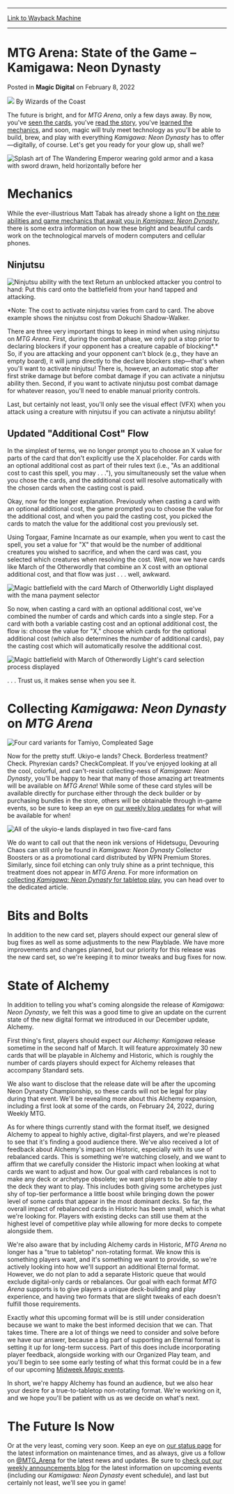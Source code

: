 
---
[Link to Wayback Machine](https://web.archive.org/web/20220210002038/https://magic.wizards.com/en/articles/archive/magic-digital/mtg-arena-state-game-kamigawa-neon-dynasty-2022-02-09)

[_metadata_:author]:- "Wizards of the Coast"
[_metadata_:description]:- "Bright lights and a big update await you when Kamigawa: Neon Dynasty releases on MTG Arena."
[_metadata_:generator]:- "Drupal 7 (http://drupal.org)"
[_metadata_:node]:- "1570925"
[_metadata_:path_date]:- "2022-02-09"
[_metadata_:publish_date]:- "2022-02-08"
[_metadata_:source]:- "div-main-content"
[_metadata_:title]:- "MTG Arena: State of the Game – Kamigawa: Neon Dynasty"
[_metadata_:wayback_capture_timestamp]:- "2022-02-10 00:20:38"
[_metadata_:wayback_raw_url]:- "https://web.archive.org/web/20220210002038id_/https://magic.wizards.com/en/articles/archive/magic-digital/mtg-arena-state-game-kamigawa-neon-dynasty-2022-02-09"
[_metadata_:wayback_url]:- "https://magic.wizards.com/en/articles/archive/magic-digital/mtg-arena-state-game-kamigawa-neon-dynasty-2022-02-09"
---


MTG Arena: State of the Game – Kamigawa: Neon Dynasty
=====================================================



 Posted in **Magic Digital**
 on February 8, 2022 






![](https://media.magic.wizards.com/styles/auth_small/public/images/person/wizards_author.jpg)
By Wizards of the Coast











The future is bright, and for *MTG Arena*, only a few days away. By now, you've [seen the cards](https://magic.wizards.com/en/articles/archive/card-image-gallery/kamigawa-neon-dynasty), you've [read the story](https://magic.wizards.com/en/story), you've [learned the mechanics](https://magic.wizards.com/en/articles/archive/feature/kamigawa-neon-dynasty-mechanics-2022-01-27), and soon, magic will truly meet technology as you'll be able to build, brew, and play with everything *Kamigawa: Neon Dynasty* has to offer—digitally, of course. Let's get you ready for your glow up, shall we?


![Splash art of The Wandering Emperor wearing gold armor and a kasa with sword drawn, held horizontally before her](https://media.wizards.com/2022/images/daily/zw74nd66uubx.jpg)


Mechanics
=========


While the ever-illustrious Matt Tabak has already shone a light on [the new abilities and game mechanics that await you in *Kamigawa: Neon Dynasty*](https://magic.wizards.com/en/articles/archive/feature/kamigawa-neon-dynasty-mechanics-2022-01-27), there is some extra information on how these bright and beautiful cards work on the technological marvels of modern computers and cellular phones.


Ninjutsu
--------


![Ninjutsu ability with the text Return an unblocked attacker you control to hand: Put this card onto the battlefield from your hand tapped and attacking.](https://media.wizards.com/2022/images/daily/gp753kz69p32.jpg)


\*Note: The cost to activate ninjutsu varies from card to card. The above example shows the ninjutsu cost from Dokuchi Shadow-Walker.


There are three very important things to keep in mind when using ninjutsu on *MTG Arena*. First, during the combat phase, we only put a stop prior to declaring blockers if your opponent has a creature capable of blocking*.* So, if you are attacking and your opponent can't block (e.g., they have an empty board), it will jump directly to the declare blockers step—that's when you'll want to activate ninjutsu! There is, however, an automatic stop after first strike damage but before combat damage if you can activate a ninjutsu ability then. Second, if you want to activate ninjutsu post combat damage for whatever reason, you'll need to enable manual priority controls.


Last, but certainly not least, you'll only see the visual effect (VFX) when you attack using a creature with ninjutsu if you can activate a ninjutsu ability!


Updated "Additional Cost" Flow
------------------------------


In the simplest of terms, we no longer prompt you to choose an X value for parts of the card that don't explicitly use the X placeholder. For cards with an optional additional cost as part of their rules text (i.e., "As an additional cost to cast this spell, you may . . ."), you simultaneously set the value when you chose the cards, and the additional cost will resolve automatically with the chosen cards when the casting cost is paid.


Okay, now for the longer explanation. Previously when casting a card with an optional additional cost, the game prompted you to choose the value for the additional cost, and when you paid the casting cost, you picked the cards to match the value for the additional cost you previously set.


Using Torgaar, Famine Incarnate as our example, when you went to cast the spell, you set a value for "X" that would be the number of additional creatures you wished to sacrifice, and when the card was cast, you selected which creatures when resolving the cost. Well, now we have cards like March of the Otherwordly that combine an X cost with an optional additional cost, and that flow was just  . . . well, awkward.


![Magic battlefield with the card March of Otherworldly Light displayed with the mana payment selector](https://media.wizards.com/2022/images/daily/87cpre85n7ty.jpg)


So now, when casting a card with an optional additional cost, we've combined the number of cards and which cards into a single step. For a card with both a variable casting cost and an optional additional cost, the flow is: choose the value for "X," choose which cards for the optional additional cost (which also determines the *number* of additional cards), pay the casting cost which will automatically resolve the additional cost.


![Magic battlefield with March of Otherwordly Light's card selection process displayed](https://media.wizards.com/2022/images/daily/3nc768upyufx.jpg)


 . . . Trust us, it makes sense when you see it.


Collecting *Kamigawa: Neon Dynasty* on *MTG Arena*
==================================================


![Four card variants for Tamiyo, Compleated Sage](https://media.wizards.com/2022/images/daily/uu8sbmdv6q391.jpg)


Now for the pretty stuff. Ukiyo-e lands? Check. Borderless treatment? Check. Phyrexian cards? CheckCompleat. If you've enjoyed looking at all the cool, colorful, and can't-resist collecting-ness of *Kamigawa: Neon Dynasty*, you'll be happy to hear that many of those amazing art treatments will be available on *MTG Arena*! While some of these card styles will be available directly for purchase either through the deck builder or by purchasing bundles in the store, others will be obtainable through in-game events, so be sure to keep an eye on [our weekly blog updates](https://magic.wizards.com/mtga-announcements) for what will be available for when!


![All of the ukyio-e lands displayed in two five-card fans](https://media.wizards.com/2022/images/daily/g4rqq8n8ww4r.jpg)


We do want to call out that the neon ink versions of Hidetsugu, Devouring Chaos can still only be found in *Kamigawa: Neon Dynasty* Collector Boosters or as a promotional card distributed by WPN Premium Stores. Similarly, since foil etching can only truly shine as a print technique, this treatment does not appear in *MTG Arena*. For more information on [collecting *Kamigawa: Neon Dynasty* for tabletop play](https://magic.wizards.com/en/articles/archive/feature/collecting-kamigawa-neon-dynasty-2022-01-27), you can head over to the dedicated article.


Bits and Bolts
==============


In addition to the new card set, players should expect our general slew of bug fixes as well as some adjustments to the new Playblade. We have more improvements and changes planned, but our priority for this release was the new card set, so we're keeping it to minor tweaks and bug fixes for now.


State of Alchemy
================


In addition to telling you what's coming alongside the release of *Kamigawa: Neon Dynasty*, we felt this was a good time to give an update on the current state of the new digital format we introduced in our December update, Alchemy.


First thing's first, players should expect our *Alchemy: Kamigawa* release sometime in the second half of March. It will feature approximately 30 new cards that will be playable in Alchemy and Historic, which is roughly the number of cards players should expect for Alchemy releases that accompany Standard sets.


We also want to disclose that the release date will be after the upcoming Neon Dynasty Championship, so these cards will not be legal for play during that event. We'll be revealing more about this Alchemy expansion, including a first look at some of the cards, on February 24, 2022, during Weekly MTG.


As for where things currently stand with the format itself, we designed Alchemy to appeal to highly active, digital-first players, and we're pleased to see that it's finding a good audience there. We've also received a lot of feedback about Alchemy's impact on Historic, especially with its use of rebalanced cards. This is something we're watching closely, and we want to affirm that we carefully consider the Historic impact when looking at what cards we want to adjust and how. Our goal with card rebalances is not to make any deck or archetype obsolete; we want players to be able to play the deck they want to play. This includes both giving some archetypes just shy of top-tier performance a little boost while bringing down the power level of some cards that appear in the most dominant decks. So far, the overall impact of rebalanced cards in Historic has been small, which is what we're looking for. Players with existing decks can still use them at the highest level of competitive play while allowing for more decks to compete alongside them.


We're also aware that by including Alchemy cards in Historic, *MTG Arena* no longer has a "true to tabletop" non-rotating format. We know this is something players want, and it's something we want to provide, so we're actively looking into how we'll support an additional Eternal format. However, we do not plan to add a separate Historic queue that would exclude digital-only cards or rebalances. Our goal with each format *MTG Arena* supports is to give players a unique deck-building and play experience, and having two formats that are slight tweaks of each doesn't fulfill those requirements.


Exactly *what* this upcoming format will be is still under consideration because we want to make the best informed decision that we can. That takes time. There are a lot of things we need to consider and solve before we have our answer, because a big part of supporting an Eternal format is setting it up for long-term success. Part of this does include incorporating player feedback, alongside working with our Organized Play team, and you'll begin to see some early testing of what this format could be in a few of our upcoming [Midweek *Magic* events](https://magic.wizards.com/en/articles/archive/news/midweek-magic).


In short, we're happy Alchemy has found an audience, but we also hear your desire for a true-to-tabletop non-rotating format. We're working on it, and we hope you'll be patient with us as we decide on what's next.


The Future Is Now
=================


Or at the very least, coming very soon. Keep an eye on [our status page](https://magicthegatheringarena.statuspage.io/) for the latest information on maintenance times, and as always, give us a follow on [@MTG\_Arena](https://twitter.com/MTG_Arena) for the latest news and updates. Be sure to [check out our weekly announcements blog](https://magic.wizards.com/mtga-announcements) for the latest information on upcoming events (including our *Kamigawa: Neon Dynasty* event schedule), and last but certainly not least, we'll see you in game!







